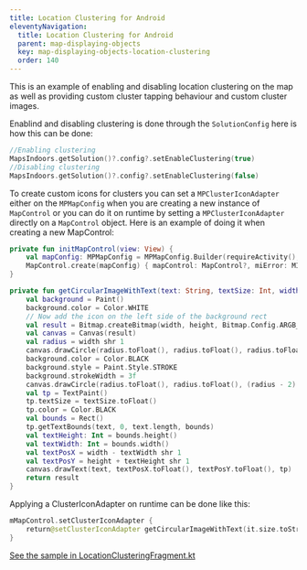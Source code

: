 ```yaml
---
title: Location Clustering for Android
eleventyNavigation:
  title: Location Clustering for Android
  parent: map-displaying-objects
  key: map-displaying-objects-location-clustering
  order: 140
---
```


This is an example of enabling and disabling location clustering on the map as well as providing custom cluster tapping behaviour and custom cluster images.

Enablind and disabling clustering is done through the `SolutionConfig` here is how this can be done:

```kotlin
//Enabling clustering
MapsIndoors.getSolution()?.config?.setEnableClustering(true)
//Disabling clustering
MapsIndoors.getSolution()?.config?.setEnableClustering(false)
```

To create custom icons for clusters you can set a `MPClusterIconAdapter` either on the `MPMapConfig` when you are creating a new instance of `MapControl` or you can do it on runtime by setting a `MPClusterIconAdapter` directly on a `MapControl` object.
Here is an example of doing it when creating a new MapControl:

```kotlin
private fun initMapControl(view: View) {
    val mapConfig: MPMapConfig = MPMapConfig.Builder(requireActivity(), mMap!!, getString(R.string.google_maps_key), view, true).setClusterIconAdapter { return@setClusterIconAdapter getCircularImageWithText(it.size.toString(), 15, 30, 30) }.build()
    MapControl.create(mapConfig) { mapControl: MapControl?, miError: MIError? -> }
}

private fun getCircularImageWithText(text: String, textSize: Int, width: Int, height: Int): Bitmap {
    val background = Paint()
    background.color = Color.WHITE
    // Now add the icon on the left side of the background rect
    val result = Bitmap.createBitmap(width, height, Bitmap.Config.ARGB_8888)
    val canvas = Canvas(result)
    val radius = width shr 1
    canvas.drawCircle(radius.toFloat(), radius.toFloat(), radius.toFloat(), background)
    background.color = Color.BLACK
    background.style = Paint.Style.STROKE
    background.strokeWidth = 3f
    canvas.drawCircle(radius.toFloat(), radius.toFloat(), (radius - 2).toFloat(), background)
    val tp = TextPaint()
    tp.textSize = textSize.toFloat()
    tp.color = Color.BLACK
    val bounds = Rect()
    tp.getTextBounds(text, 0, text.length, bounds)
    val textHeight: Int = bounds.height()
    val textWidth: Int = bounds.width()
    val textPosX = width - textWidth shr 1
    val textPosY = height + textHeight shr 1
    canvas.drawText(text, textPosX.toFloat(), textPosY.toFloat(), tp)
    return result
}
```

Applying a ClusterIconAdapter on runtime can be done like this:

```kotlin
mMapControl.setClusterIconAdapter {
    return@setClusterIconAdapter getCircularImageWithText(it.size.toString(), 15, 30, 30)
}
```

[See the sample in LocationClusteringFragment.kt](https://github.com/MapsPeople/MapsIndoors-Android-Examples/blob/main/MapsIndoorsSamples/app/src/main/java/com/mapspeople/mapsindoorssamples/ui/locationclustering/LocationClusteringFragment.kt)
